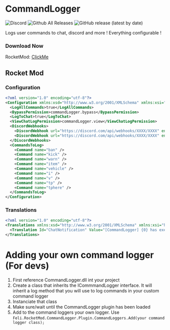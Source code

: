 # CommandLogger
![Discord](https://img.shields.io/discord/742861338233274418?label=Discord&logo=Discord) ![Github All Releases](https://img.shields.io/github/downloads/F-Plugins/CommandLogger/total?label=Downloads) ![GitHub release (latest by date)](https://img.shields.io/github/v/release/F-Plugins/CommandLogger?label=Version)

Logs user commands to chat, discord and more ! Everything configurable !

### Download Now
RocketMod: [ClickMe](https://github.com/F-Plugins/CommandLogger/releases)

## Rocket Mod
### Configuration
```xml
<?xml version="1.0" encoding="utf-8"?>
<Configuration xmlns:xsd="http://www.w3.org/2001/XMLSchema" xmlns:xsi="http://www.w3.org/2001/XMLSchema-instance">
  <LogAllCommands>true</LogAllCommands>
  <BypassPermission>commandLogger.bypass</BypassPermission>
  <LogToChat>true</LogToChat>
  <ViewChatLogPermission>commandLogger.view</ViewChatLogPermission>
  <DiscordWebhooks>
    <DiscordWebhook url="https://discord.com/api/webhooks/XXXX/XXXX" enabled="false" />
    <DiscordWebhook url="https://discord.com/api/webhooks/XXXX/XXXX" enabled="false" />
  </DiscordWebhooks>
  <CommandsToLog>
    <Command name="ban" />
    <Command name="kick" />
    <Command name="warn" />
    <Command name="item" />
    <Command name="vehicle" />
    <Command name="i" />
    <Command name="v" />
    <Command name="tp" />
    <Command name="tphere" />
  </CommandsToLog>
</Configuration>
```

### Translations
```xml
<?xml version="1.0" encoding="utf-8"?>
<Translations xmlns:xsd="http://www.w3.org/2001/XMLSchema" xmlns:xsi="http://www.w3.org/2001/XMLSchema-instance">
  <Translation Id="ChatNotification" Value="[CommandLogger] {0} has execute the command {1} {2} !" />
</Translations>
```

# Adding your own command logger (For devs)
1. First reference CommandLogger.dll int your project
2. Create a class that inherits the ICommmandLogger interface. It will inherit a log method that you will use to log commands in your custom command logger
3. Instanciate that class
4. Make sure/wait until the CommandLogger plugin has been loaded
5. Add to the command loggers your own logger. Use `Feli.RocketMod.CommandLogger.Plugin.CommandLoggers.Add(your command logger class);`
